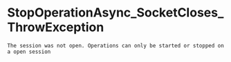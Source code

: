 # StopOperationAsync_SocketCloses_ThrowException

```text
The session was not open. Operations can only be started or stopped on a open session
```
